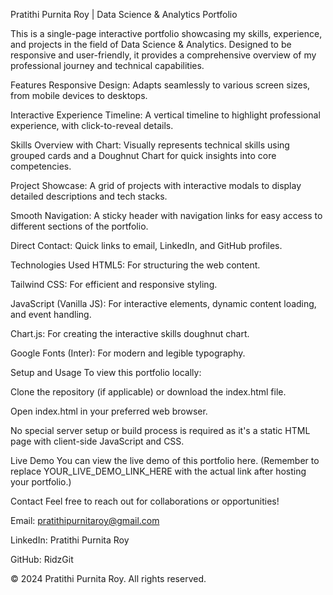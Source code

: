 Pratithi Purnita Roy | Data Science & Analytics Portfolio

This is a single-page interactive portfolio showcasing my skills, experience, and projects in the field of Data Science & Analytics. Designed to be responsive and user-friendly, it provides a comprehensive overview of my professional journey and technical capabilities.

Features
Responsive Design: Adapts seamlessly to various screen sizes, from mobile devices to desktops.

Interactive Experience Timeline: A vertical timeline to highlight professional experience, with click-to-reveal details.

Skills Overview with Chart: Visually represents technical skills using grouped cards and a Doughnut Chart for quick insights into core competencies.

Project Showcase: A grid of projects with interactive modals to display detailed descriptions and tech stacks.

Smooth Navigation: A sticky header with navigation links for easy access to different sections of the portfolio.

Direct Contact: Quick links to email, LinkedIn, and GitHub profiles.

Technologies Used
HTML5: For structuring the web content.

Tailwind CSS: For efficient and responsive styling.

JavaScript (Vanilla JS): For interactive elements, dynamic content loading, and event handling.

Chart.js: For creating the interactive skills doughnut chart.

Google Fonts (Inter): For modern and legible typography.

Setup and Usage
To view this portfolio locally:

Clone the repository (if applicable) or download the index.html file.

Open index.html in your preferred web browser.

No special server setup or build process is required as it's a static HTML page with client-side JavaScript and CSS.

Live Demo
You can view the live demo of this portfolio here.
(Remember to replace YOUR_LIVE_DEMO_LINK_HERE with the actual link after hosting your portfolio.)

Contact
Feel free to reach out for collaborations or opportunities!

Email: pratithipurnitaroy@gmail.com

LinkedIn: Pratithi Purnita Roy

GitHub: RidzGit

© 2024 Pratithi Purnita Roy. All rights reserved.
